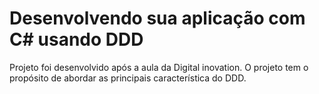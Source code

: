# Desenvolvendo sua aplicação com C# usando DDD

Projeto foi desenvolvido após a aula da Digital inovation.
O projeto tem o propósito de abordar as principais característica do DDD.
